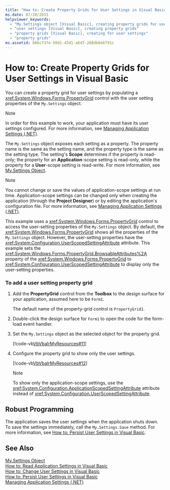 ```yaml
---
title: "How to: Create Property Grids for User Settings in Visual Basic"
ms.date: 07/20/2015
helpviewer_keywords: 
  - "My.Settings object [Visual Basic], creating property grids for user settings"
  - "user settings [Visual Basic], creating property grids"
  - "property grids [Visual Basic], creating for user settings"
  - "property grids"
ms.assetid: b0bc737e-50d1-43d1-a6df-268db6e6f91c
---
```

# How to: Create Property Grids for User Settings in Visual Basic
You can create a property grid for user settings by populating a <xref:System.Windows.Forms.PropertyGrid> control with the user setting properties of the `My.Settings` object.  
  
> [!NOTE]
>  In order for this example to work, your application must have its user settings configured. For more information, see [Managing Application Settings (.NET)](/visualstudio/ide/managing-application-settings-dotnet).  
  
 The `My.Settings` object exposes each setting as a property. The property name is the same as the setting name, and the property type is the same as the setting type. The setting's **Scope** determines if the property is read-only; the property for an **Application**-scope setting is read-only, while the property for a **User**-scope setting is read-write. For more information, see [My.Settings Object](../../../../visual-basic/language-reference/objects/my-settings-object.md).  
  
> [!NOTE]
>  You cannot change or save the values of application-scope settings at run time. Application-scope settings can be changed only when creating the application (through the **Project Designer**) or by editing the application's configuration file. For more information, see [Managing Application Settings (.NET)](/visualstudio/ide/managing-application-settings-dotnet).  
  
 This example uses a <xref:System.Windows.Forms.PropertyGrid> control to access the user-setting properties of the `My.Settings` object. By default, the <xref:System.Windows.Forms.PropertyGrid> shows all the properties of the `My.Settings` object. However, the user-setting properties have the <xref:System.Configuration.UserScopedSettingAttribute> attribute. This example sets the <xref:System.Windows.Forms.PropertyGrid.BrowsableAttributes%2A> property of the <xref:System.Windows.Forms.PropertyGrid> to <xref:System.Configuration.UserScopedSettingAttribute> to display only the user-setting properties.  
  
### To add a user setting property grid  
  
1. Add the **PropertyGrid** control from the **Toolbox** to the design surface for your application, assumed here to be `Form1`.  
  
    The default name of the property-grid control is `PropertyGrid1`.  
  
2. Double-click the design surface for `Form1` to open the code for the form-load event handler.  
  
3. Set the `My.Settings` object as the selected object for the property grid.  
  
    [!code-vb[VbVbalrMyResources#11](../../../../visual-basic/developing-apps/programming/app-settings/codesnippet/VisualBasic/how-to-create-property-grids-for-user-settings_1.vb)]  
  
4. Configure the property grid to show only the user settings.  
  
    [!code-vb[VbVbalrMyResources#12](../../../../visual-basic/developing-apps/programming/app-settings/codesnippet/VisualBasic/how-to-create-property-grids-for-user-settings_2.vb)]  
  
   > [!NOTE]
   >  To show only the application-scope settings, use the <xref:System.Configuration.ApplicationScopedSettingAttribute> attribute instead of  <xref:System.Configuration.UserScopedSettingAttribute>.  
  
## Robust Programming  
 The application saves the user settings when the application shuts down. To save the settings immediately, call the `My.Settings.Save` method. For more information, see [How to: Persist User Settings in Visual Basic](../../../../visual-basic/developing-apps/programming/app-settings/how-to-persist-user-settings.md).  
  
## See Also  
 [My.Settings Object](../../../../visual-basic/language-reference/objects/my-settings-object.md)  
 [How to: Read Application Settings in Visual Basic](../../../../visual-basic/developing-apps/programming/app-settings/how-to-read-application-settings.md)  
 [How to: Change User Settings in Visual Basic](../../../../visual-basic/developing-apps/programming/app-settings/how-to-change-user-settings.md)  
 [How to: Persist User Settings in Visual Basic](../../../../visual-basic/developing-apps/programming/app-settings/how-to-persist-user-settings.md)  
 [Managing Application Settings (.NET)](/visualstudio/ide/managing-application-settings-dotnet)
